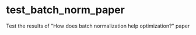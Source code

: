 # test_batch_norm_paper
Test the results of "How does batch normalization help optimization?" paper
